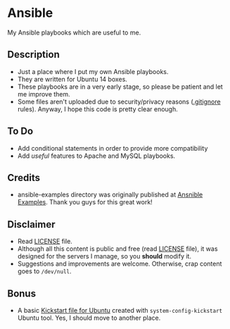 # Ansible
My Ansible playbooks which are useful to me.

## Description
* Just a place where I put my own Ansible playbooks.
* They are written for Ubuntu 14 boxes.
* These playbooks are in a very early stage, so please be patient and let me improve them.
* Some files aren't uploaded due to security/privacy reasons ([.gitignore](.gitignore) rules). Anyway, I hope this code is pretty clear enough.

## To Do
* Add conditional statements in order to provide more compatibility
* Add *useful* features to Apache and MySQL playbooks.

## Credits
* ansible-examples directory was originally published at [Ansnible Examples](https://github.com/ansible/ansible-examples). Thank you guys for this great work!

## Disclaimer
* Read [LICENSE](LICENSE) file.
* Although all this content is public and free (read [LICENSE](LICENSE) file), it was designed for the servers I manage, so you **should** modify it.
* Suggestions and improvements are welcome. Otherwise, crap content goes to `/dev/null`.

## Bonus
* A basic [Kickstart file for Ubuntu](kickstart-ubuntu-template.ks) created with `system-config-kickstart` Ubuntu tool. Yes, I should move to another place.
